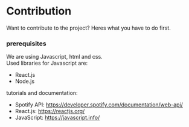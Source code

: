 # Contribution
Want to contribute to the project?
Heres what you have to do first.

### prerequisites
We are using Javascript, html and css.  
Used libraries for Javascript are:
- React.js  
- Node.js  

tutorials and documentation:
* Spotify API: https://developer.spotify.com/documentation/web-api/  
* React.js: https://reactjs.org/  
* JavaScript: https://javascript.info/
